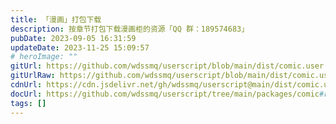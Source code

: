 ```yaml
---
title: 「漫画」打包下载
description: 按章节打包下载漫画柜的资源「QQ 群：189574683」
pubDate: 2023-09-05 16:31:59
updateDate: 2023-11-25 15:09:57
# heroImage: ""
gitUrl: https://github.com/wdssmq/userscript/blob/main/dist/comic.user.js
gitUrlRaw: https://github.com/wdssmq/userscript/blob/main/dist/comic.user.js?raw=true
cdnUrl: https://cdn.jsdelivr.net/gh/wdssmq/userscript@main/dist/comic.user.js
docUrl: https://github.com/wdssmq/userscript/tree/main/packages/comic#readme
tags: []
---
```



